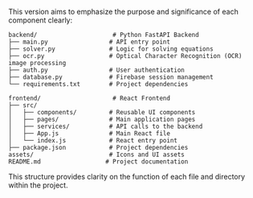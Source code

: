 This version aims to emphasize the purpose and significance of each component clearly:

```
backend/                     # Python FastAPI Backend
├── main.py                 # API entry point
├── solver.py               # Logic for solving equations
├── ocr.py                  # Optical Character Recognition (OCR) image processing
├── auth.py                 # User authentication
├── database.py             # Firebase session management
└── requirements.txt        # Project dependencies

frontend/                    # React Frontend
├── src/
│   ├── components/         # Reusable UI components
│   ├── pages/              # Main application pages
│   ├── services/           # API calls to the backend
│   ├── App.js              # Main React file
│   └── index.js            # React entry point
├── package.json            # Project dependencies
assets/                     # Icons and UI assets
README.md                  # Project documentation
```

This structure provides clarity on the function of each file and directory within the project.
